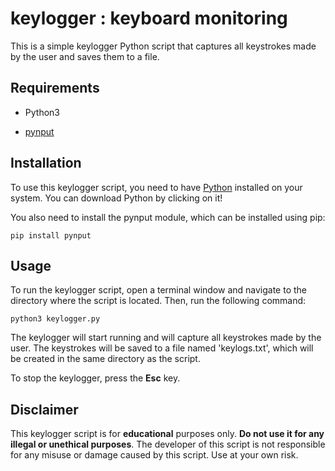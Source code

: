 # keylogger : keyboard monitoring
This is a simple keylogger Python script that captures all keystrokes made by the user and saves them to a file.

## Requirements
* Python3

* [pynput](https://pypi.org/project/pynput/)

## Installation
To use this keylogger script, you need to have [Python](https://www.python.org/downloads/) installed on your system. You can download Python by clicking on it!


You also need to install the pynput module, which can be installed using pip:
```
pip install pynput
```

## Usage

To run the keylogger script, open a terminal window and navigate to the directory where the script is located. Then, run the following command:
```
python3 keylogger.py
```
The keylogger will start running and will capture all keystrokes made by the user. The keystrokes will be saved to a file named 'keylogs.txt', which will be created in the same directory as the script.

To stop the keylogger, press the **Esc** key.

## Disclaimer

This keylogger script is for **educational** purposes only. **Do not use it for any illegal or unethical purposes**. The developer of this script is not responsible for any misuse or damage caused by this script. Use at your own risk.
